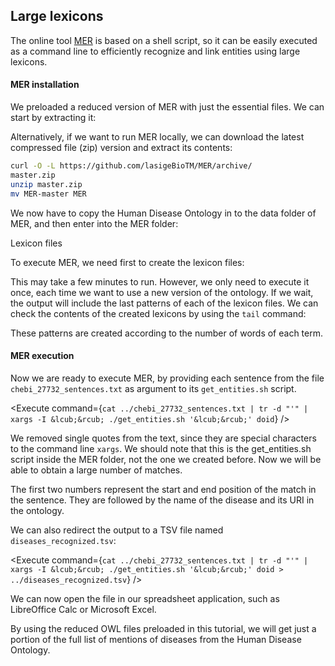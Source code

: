 <script>
import Alert from "$components/Alert.svelte";
import Execute from "$components/Execute.svelte";
</script>

## Large lexicons

The online tool [MER](https://github.com/lasigeBioTM/MER) is based on a shell script, so it can be easily executed as a command line to efficiently recognize and link entities using large lexicons.

#### MER installation

We preloaded a reduced version of MER with just the essential files. We can start by extracting it:

<Execute command="tar -xzf MER.tgz" />

Alternatively, if we want to run MER locally, we can download the latest compressed file (zip) version and extract its contents:

```bash
curl -O -L https://github.com/lasigeBioTM/MER/archive/
master.zip
unzip master.zip
mv MER-master MER
```

We now have to copy the Human Disease Ontology in to the data folder of MER, and then enter into the MER folder:

<Execute command="cp doid.owl MER/data/" />
<Execute command="cd MER" />

Lexicon files

To execute MER, we need first to create the lexicon files:

<Execute command="(cd data; ../produce_data_files.sh doid.owl)" />

This may take a few minutes to run. However, we only need to execute it
once, each time we want to use a new version of the ontology. If we wait, the output will include the last patterns of each of the lexicon files.
We can check the contents of the created lexicons by using the `tail` command:

<Execute command="tail data/doid_*" />

These patterns are created according to the number of words of each term.

#### MER execution

Now we are ready to execute MER, by providing each sentence from the file `chebi_27732_sentences.txt` as argument to its `get_entities.sh` script.

<Execute command={`cat ../chebi_27732_sentences.txt | tr -d "'" | xargs -I &lcub;&rcub; ./get_entities.sh '&lcub;&rcub;' doid`} />

We removed single quotes from the text, since they are special characters to the command line `xargs`. We should note that this is the get_entities.sh script inside the MER folder, not the one we created before. Now we will be able to obtain a large number of matches.

The first two numbers represent the start and end position of the match in the sentence. They are followed by the name of the disease and its URI in the ontology.

We can also redirect the output to a TSV file named `diseases_recognized.tsv`:

<Execute command={`cat ../chebi_27732_sentences.txt | tr -d "'" | xargs -I &lcub;&rcub; ./get_entities.sh '&lcub;&rcub;' doid > ../diseases_recognized.tsv`} />

We can now open the file in our spreadsheet application, such as LibreOffice Calc or Microsoft Excel.

<Alert>
By using the reduced OWL files preloaded in this tutorial, we will get just a portion of the full list of mentions of diseases from the Human Disease Ontology.
</Alert>

